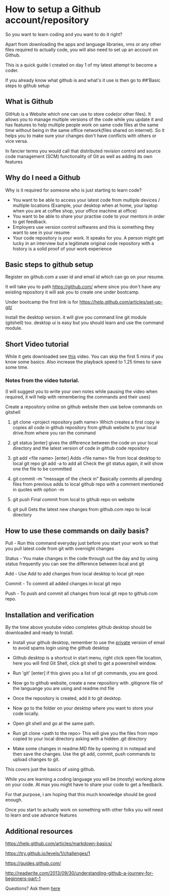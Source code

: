 # How to setup a Github account/repository

So you want to learn coding and you want to do it right?

Apart from downloading the apps and language libraries, vms or any other files required to actually code, you will also need to set up an account on Github.

This is a quick guide I created on day 1 of my latest attempt to become a coder.

If you already know what github is and what's it use is then go to ##‘Basic steps to github setup

## What is Github
GitHub is a Website which one can use to store code(or other files). It allows you to manage multiple versions of the code while you update it and has features to help multiple people work on same code files at the same time without being in the same office network(files shared on internet). So it helps you to make sure your changes don't have conflicts with others or vice versa. 

In fancier terms you would call that distributed revision control and source code management (SCM) functionality of Git as well as adding its own features

## Why do I need a Github
Why is it required for someone who is just starting to learn code?

- You want to be able to access your latest code from multiple devices / multiple locations (Example, your desktop when at home, your laptop when you are at coffee shop, your office machine at office)
- You want to be able to share your practise code to your mentors in order to get feedback.
- Employers use version control softwares and this is something they want to see in your resume
- Your code repository is your work. It speaks for you. A person might get lucky in an interview but a legitimate original code repository with a history is a solid proof of your work experience

## Basic steps to github setup
Register on github.com a user id and email id which can go on your resume.

It will take you to path https://github.com/ where since you don't have any existing repository  it will ask you to create one under bootcamp.

Under bootcamp the first link is for https://help.github.com/articles/set-up-git/

Install the desktop version. it will give you command line git module (gitshell) too. desktop ui is easy but you should learn and use the command module.  


## Short Video tutorial
While it gets downloaded see [this](https://www.youtube.com/watch?v=0fKg7e37bQE) video. You can skip the first 5 mins if you know some basics. Also increase the playback speed to 1.25 times to save some time.

### Notes from the video tutorial. 
(I will suggest you to write your own notes while pausing the video when required, it will help with remembering the commands and their uses)

Create a repository online on github website then use below commands on gitshell

1. git clone \<project repository path name> 
Which creates a first copy ie copies all code in github repository from github website to your local drive.from where you ran the command

2. git status [enter]
gives the difference between the code on your local directory and the latest version of code in github code repository

3. git add \<file name> [enter] 
Adds \<file name> file from local desktop to local git repo
git add -a to add all 
Check the git status again, it will show one the file to be committed

4. git commit -m “message of the check in”
Basically commits all pending files from previous adds to local github repo with a comment mentioned in quotes with option -m

5. git push
Final commit from local to github repo on website

6. git pull
Gets the latest new changes from github.com repo to local directory

## How to use these commands on daily basis?
Pull - Run this command everyday just before you start your work so that you pull latest code from git with overnight changes

Status - You make changes in the code through out the day and by using status frequently you can see the difference between local and git

Add - Use Add to add changes from local desktop to local git repo

Commit - To commit all added changes in local git repo

Push - To push and commit all changes from local git repo to github.com repo.

## Installation and verification
By the time above youtube video completes github desktop should be downloaded and ready to Install. 

- Install your github desktop, remember to use the [private]( https://help.github.com/articles/keeping-your-email-address-private/) version of email to avoid spams
login using the github desktop

- Github desktop is a shortcut in start menu, right click open file location, here you will find Git Shell, click git shell to get a powershell window.

- Run 'git' [enter] if this gives you a list of git commands, you are good.

- Now go to github website, create a new repository with .gitignore file of the languange you are using and readme.md file

- Once the repository is created, add it to git desktop.

- Now go to the folder on your desktop where you want to store your code locally. 

- Open git shell and go at the same path.

- Run git clone \<path to the repo> This will give you the files from repo copied to your local directory asking with a hidden .git directory

- Make some changes in readme.MD file by opening it in notepad and then save the changes. Use the git add, commit, push commands to upload changes to git.

This covers just the basics of using github. 

While you are learning a coding language you will be (mostly) working alone on your code. At max you might have to share your code to get a feedback. 

For that purpose, i am hoping that this much knowledge should be good enough.

Once you start to actually work on something with other folks you will need to learn and use advance features

## Additional resources

https://help.github.com/articles/markdown-basics/

https://try.github.io/levels/1/challenges/1

https://guides.github.com/

http://readwrite.com/2013/09/30/understanding-github-a-journey-for-beginners-part-1




Questions? Ask them [here](www.reddit.com/r/learnprogramming)
